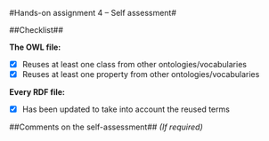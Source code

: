 #Hands-on assignment 4 – Self assessment#

##Checklist##

**The OWL file:**

- [X] Reuses at least one class from other ontologies/vocabularies
- [X] Reuses at least one property from other ontologies/vocabularies

**Every RDF file:**

- [X] Has been updated to take into account the reused terms

##Comments on the self-assessment##
_(If required)_